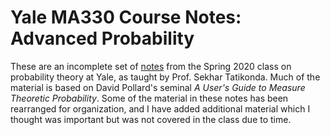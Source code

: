 # Yale MA330 Course Notes: Advanced Probability

These are an incomplete set of [notes](https://github.com/ymohanty/probability/raw/lyx/main.pdf) from the Spring 2020 class on probability theory at Yale, as taught by Prof. Sekhar Tatikonda. 
Much of the material is based on David Pollard's seminal *A User's Guide to Measure Theoretic Probability*. Some of the material in these notes has been rearranged for organization, 
and I have added additional material which I thought was important but was not covered in the class due to time. 


